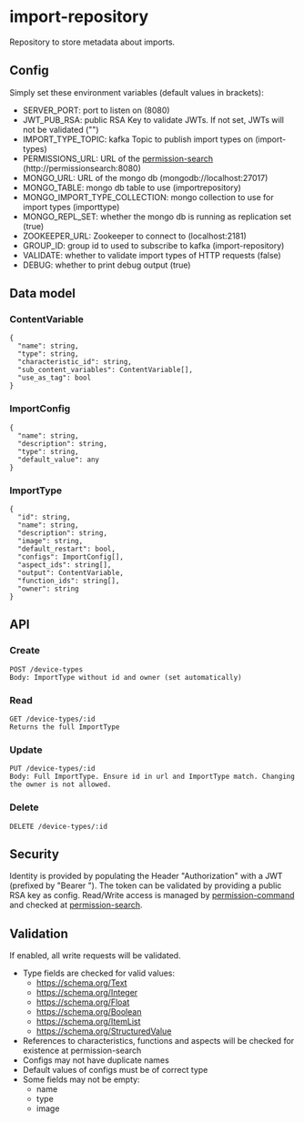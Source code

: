 # import-repository

Repository to store metadata about imports.

## Config

Simply set these environment variables (default values in brackets):
*    SERVER_PORT: port to listen on (8080)
*    JWT_PUB_RSA: public RSA Key to validate JWTs. If not set, JWTs will not be validated ("")
*    IMPORT_TYPE_TOPIC: kafka Topic to publish import types on (import-types)
*    PERMISSIONS_URL: URL of the [permission-search](https://github.com/SENERGY-Platform/permission-search) (http://permissionsearch:8080)
*    MONGO_URL: URL of the mongo db (mongodb://localhost:27017)
*    MONGO_TABLE: mongo db table to use (importrepository)
*    MONGO_IMPORT_TYPE_COLLECTION: mongo collection to use for import types (importtype)
*    MONGO_REPL_SET: whether the mongo db is running as replication set (true)
*    ZOOKEEPER_URL: Zookeeper to connect to (localhost:2181)
*    GROUP_ID: group id to used to subscribe to kafka (import-repository)
*    VALIDATE: whether to validate import types of HTTP requests (false)
*    DEBUG: whether to print debug output (true)

## Data model

### ContentVariable
```
{
  "name": string,  
  "type": string,  
  "characteristic_id": string,  
  "sub_content_variables": ContentVariable[],
  "use_as_tag": bool
}
```

### ImportConfig
```
{
  "name": string,
  "description": string,
  "type": string,
  "default_value": any
}
```

### ImportType
```
{
  "id": string,
  "name": string,
  "description": string,
  "image": string,
  "default_restart": bool,
  "configs": ImportConfig[],
  "aspect_ids": string[],
  "output": ContentVariable,
  "function_ids": string[],
  "owner": string
}
```

## API

### Create
```
POST /device-types
Body: ImportType without id and owner (set automatically)
```

### Read
```
GET /device-types/:id
Returns the full ImportType
```

### Update
```
PUT /device-types/:id
Body: Full ImportType. Ensure id in url and ImportType match. Changing the owner is not allowed.
```

### Delete
```
DELETE /device-types/:id
```

## Security
Identity is provided by populating the Header "Authorization" with a JWT (prefixed by "Bearer ").
The token can be validated by providing a public RSA key as config.
Read/Write access is managed by [permission-command](https://github.com/SENERGY-Platform/permission-command)
and checked at [permission-search](https://github.com/SENERGY-Platform/permission-search).

## Validation
If enabled, all write requests will be validated.
* Type fields are checked for valid values:
    * https://schema.org/Text
    * https://schema.org/Integer
    * https://schema.org/Float
    * https://schema.org/Boolean
    * https://schema.org/ItemList
    * https://schema.org/StructuredValue
* References to characteristics, functions and aspects will be checked for existence at permission-search
* Configs may not have duplicate names
* Default values of configs must be of correct type
* Some fields may not be empty:
    * name
    * type
    * image
